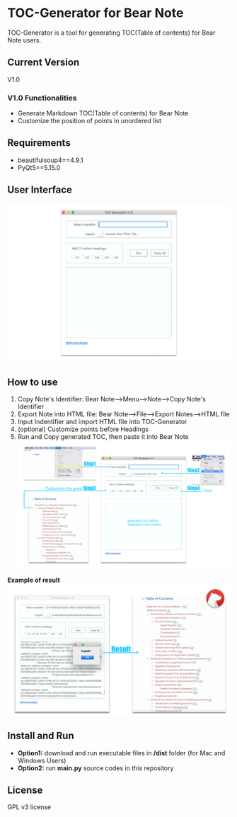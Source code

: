 # TOC-Generator for Bear Note
TOC-Generator is a tool for generating TOC(Table of contents) for Bear Note users.

## Current Version
V1.0

### V1.0 Functionalities
* Generate Markdown TOC(Table of contents) for Bear Note
* Customize the position of points in unordered list 
  
## Requirements
* beautifulsoup4==4.9.1
* PyQt5==5.15.0

## User Interface
![Screenshot](/images/Image08.png)

## How to use
1. Copy Note's Identifier: Bear Note-->Menu-->Note-->Copy Note's Identifier
2. Export Note into HTML file: Bear Note-->File-->Export Notes-->HTML file
3. Input Indentifier and import HTML file into TOC-Generator
4. (optional) Customize points before Headings
5. Run and Copy generated TOC, then paste it into Bear Note
![Screenshot](/images/Image04.png)

**Example of result**
![Screenshot](/images/Image03.png)

## Install and Run
* **Option1:** download and run executable files in **/dist** folder (for Mac and Windows Users)
* **Option2:** run **main.py** source codes in this repository 


## License
GPL v3 license
